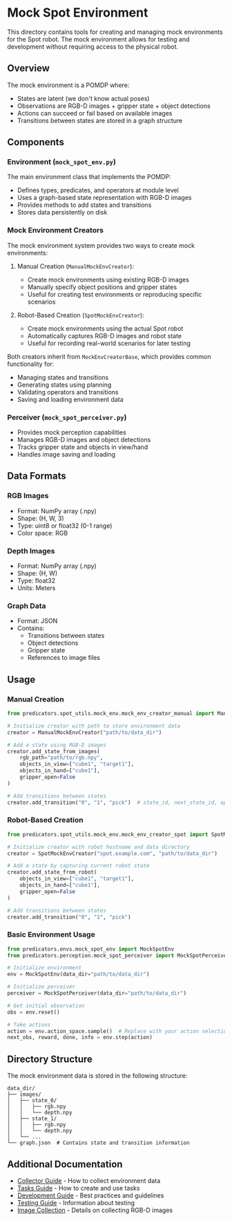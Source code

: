 # Mock Spot Environment

This directory contains tools for creating and managing mock environments for the Spot robot. The mock environment allows for testing and development without requiring access to the physical robot.

## Overview

The mock environment is a POMDP where:
- States are latent (we don't know actual poses)
- Observations are RGB-D images + gripper state + object detections
- Actions can succeed or fail based on available images
- Transitions between states are stored in a graph structure

## Components

### Environment (`mock_spot_env.py`)
The main environment class that implements the POMDP:
- Defines types, predicates, and operators at module level
- Uses a graph-based state representation with RGB-D images
- Provides methods to add states and transitions
- Stores data persistently on disk

### Mock Environment Creators
The mock environment system provides two ways to create mock environments:

1. Manual Creation (`ManualMockEnvCreator`):
   - Create mock environments using existing RGB-D images
   - Manually specify object positions and gripper states
   - Useful for creating test environments or reproducing specific scenarios

2. Robot-Based Creation (`SpotMockEnvCreator`):
   - Create mock environments using the actual Spot robot
   - Automatically captures RGB-D images and robot state
   - Useful for recording real-world scenarios for later testing

Both creators inherit from `MockEnvCreatorBase`, which provides common functionality for:
- Managing states and transitions
- Generating states using planning
- Validating operators and transitions
- Saving and loading environment data

### Perceiver (`mock_spot_perceiver.py`)
- Provides mock perception capabilities
- Manages RGB-D images and object detections
- Tracks gripper state and objects in view/hand
- Handles image saving and loading

## Data Formats

### RGB Images
- Format: NumPy array (.npy)
- Shape: (H, W, 3)
- Type: uint8 or float32 (0-1 range)
- Color space: RGB

### Depth Images
- Format: NumPy array (.npy)
- Shape: (H, W)
- Type: float32
- Units: Meters

### Graph Data
- Format: JSON
- Contains:
  - Transitions between states
  - Object detections
  - Gripper state
  - References to image files

## Usage

### Manual Creation

```python
from predicators.spot_utils.mock_env.mock_env_creator_manual import ManualMockEnvCreator

# Initialize creator with path to store environment data
creator = ManualMockEnvCreator("path/to/data_dir")

# Add a state using RGB-D images
creator.add_state_from_images(
    rgb_path="path/to/rgb.npy",
    objects_in_view=["cube1", "target1"],
    objects_in_hand=["cube1"],
    gripper_open=False
)

# Add transitions between states
creator.add_transition("0", "1", "pick")  # state_id, next_state_id, operator_name
```

### Robot-Based Creation

```python
from predicators.spot_utils.mock_env.mock_env_creator_spot import SpotMockEnvCreator

# Initialize creator with robot hostname and data directory
creator = SpotMockEnvCreator("spot.example.com", "path/to/data_dir")

# Add a state by capturing current robot state
creator.add_state_from_robot(
    objects_in_view=["cube1", "target1"],
    objects_in_hand=["cube1"],
    gripper_open=False
)

# Add transitions between states
creator.add_transition("0", "1", "pick")
```

### Basic Environment Usage

```python
from predicators.envs.mock_spot_env import MockSpotEnv
from predicators.perception.mock_spot_perceiver import MockSpotPerceiver

# Initialize environment
env = MockSpotEnv(data_dir="path/to/data_dir")

# Initialize perceiver
perceiver = MockSpotPerceiver(data_dir="path/to/data_dir")

# Get initial observation
obs = env.reset()

# Take actions
action = env.action_space.sample()  # Replace with your action selection
next_obs, reward, done, info = env.step(action)
```

## Directory Structure

The mock environment data is stored in the following structure:

```
data_dir/
├── images/
│   ├── state_0/
│   │   ├── rgb.npy
│   │   └── depth.npy
│   ├── state_1/
│   │   ├── rgb.npy
│   │   └── depth.npy
│   └── ...
└── graph.json  # Contains state and transition information
```

## Additional Documentation

- [Collector Guide](collector.md) - How to collect environment data
- [Tasks Guide](tasks.md) - How to create and use tasks
- [Development Guide](development.md) - Best practices and guidelines
- [Testing Guide](testing.md) - Information about testing
- [Image Collection](spot_collect_rgbd.md) - Details on collecting RGB-D images 